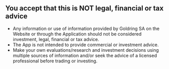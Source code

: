 ## You accept that this is NOT legal, financial or tax advice

- Any information or use of information provided by Goldring SA on the Website or through the Application should not be considered investment, legal, financial or tax advice. 
- The App is not intended to provide commercial or investment advice. 
- Make your own evaluations/research and investment decisions using multiple sources of information and/or seek the advice of a licensed professional before trading or investing. 